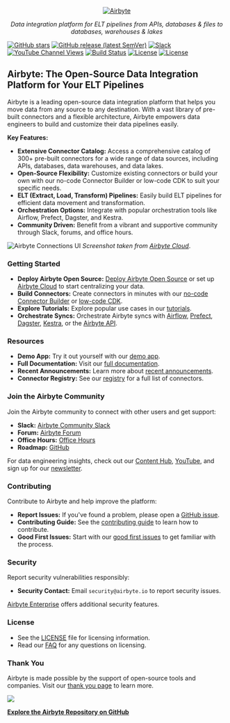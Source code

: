 <p align="center">
  <a href="https://airbyte.com"><img src="https://assets.website-files.com/605e01bc25f7e19a82e74788/624d9c4a375a55100be6b257_Airbyte_logo_color_dark.svg" alt="Airbyte"></a>
</p>

<p align="center">
  <em>Data integration platform for ELT pipelines from APIs, databases & files to databases, warehouses & lakes</em>
</p>

[![GitHub stars](https://img.shields.io/github/stars/airbytehq/airbyte?style=social&label=Star&maxAge=2592000)](https://github.com/airbytehq/airbyte)
[![GitHub release (latest SemVer)](https://img.shields.io/github/v/release/airbytehq/airbyte?color=white)](https://github.com/airbytehq/airbyte/releases)
[![Slack](https://img.shields.io/badge/slack-join-white.svg?logo=slack)](https://airbytehq.slack.com/)
[![YouTube Channel Views](https://img.shields.io/youtube/channel/views/UCQ_JWEFzs1_INqdhIO3kmrw?style=social)](https://www.youtube.com/c/AirbyteHQ/?sub_confirmation=1)
[![Build Status](https://img.shields.io/github/actions/workflow/status/airbytehq/airbyte/gradle.yml?branch=master)](https://github.com/airbytehq/airbyte/actions/workflows/gradle.yml)
[![License](https://img.shields.io/static/v1?label=license&message=MIT&color=white)](https://github.com/airbytehq/airbyte/tree/master/docs/project-overview/licenses)
[![License](https://img.shields.io/static/v1?label=license&message=ELv2&color=white)](https://github.com/airbytehq/airbyte/tree/master/docs/project-overview/licenses)

## Airbyte: The Open-Source Data Integration Platform for Your ELT Pipelines

Airbyte is a leading open-source data integration platform that helps you move data from any source to any destination. With a vast library of pre-built connectors and a flexible architecture, Airbyte empowers data engineers to build and customize their data pipelines easily.

**Key Features:**

*   **Extensive Connector Catalog:** Access a comprehensive catalog of 300+ pre-built connectors for a wide range of data sources, including APIs, databases, data warehouses, and data lakes.
*   **Open-Source Flexibility:**  Customize existing connectors or build your own with our no-code Connector Builder or low-code CDK to suit your specific needs.
*   **ELT (Extract, Load, Transform) Pipelines:** Easily build ELT pipelines for efficient data movement and transformation.
*   **Orchestration Options:** Integrate with popular orchestration tools like Airflow, Prefect, Dagster, and Kestra.
*   **Community Driven:** Benefit from a vibrant and supportive community through Slack, forums, and office hours.

![Airbyte Connections UI](https://github.com/airbytehq/airbyte/assets/38087517/35b01d0b-00bf-407b-87e6-a5cd5cd720b5)
_Screenshot taken from [Airbyte Cloud](https://cloud.airbyte.com/signup)_.

### Getting Started

*   **Deploy Airbyte Open Source:**  [Deploy Airbyte Open Source](https://docs.airbyte.com/quickstart/deploy-airbyte) or set up [Airbyte Cloud](https://docs.airbyte.com/cloud/getting-started-with-airbyte-cloud) to start centralizing your data.
*   **Build Connectors:** Create connectors in minutes with our [no-code Connector Builder](https://docs.airbyte.com/connector-development/connector-builder-ui/overview) or [low-code CDK](https://docs.airbyte.com/connector-development/config-based/low-code-cdk-overview).
*   **Explore Tutorials:** Explore popular use cases in our [tutorials](https://airbyte.com/tutorials).
*   **Orchestrate Syncs:** Orchestrate Airbyte syncs with [Airflow](https://docs.airbyte.com/operator-guides/using-the-airflow-airbyte-operator), [Prefect](https://docs.airbyte.com/operator-guides/using-prefect-task), [Dagster](https://docs.airbyte.com/operator-guides/using-dagster-integration), [Kestra](https://docs.airbyte.com/operator-guides/using-kestra-plugin), or the [Airbyte API](https://reference.airbyte.com/reference/start).

### Resources

*   **Demo App:** Try it out yourself with our [demo app](https://demo.airbyte.io/).
*   **Full Documentation:** Visit our [full documentation](https://docs.airbyte.com/).
*   **Recent Announcements:** Learn more about [recent announcements](https://airbyte.com/blog-categories/company-updates).
*   **Connector Registry:** See our [registry](https://connectors.airbyte.com/files/generated_reports/connector_registry_report.html) for a full list of connectors.

### Join the Airbyte Community

Join the Airbyte community to connect with other users and get support:

*   **Slack:** [Airbyte Community Slack](https://airbyte.com/community)
*   **Forum:** [Airbyte Forum](https://github.com/airbytehq/airbyte/discussions)
*   **Office Hours:** [Office Hours](https://airbyte.io/daily-office-hours/)
*   **Roadmap:** [GitHub](https://github.com/orgs/airbytehq/projects/37/views/1?pane=issue&itemId=26937554)

For data engineering insights, check out our [Content Hub](https://airbyte.com/content-hub), [YouTube](https://www.youtube.com/c/AirbyteHQ), and sign up for our [newsletter](https://airbyte.com/newsletter).

### Contributing

Contribute to Airbyte and help improve the platform:

*   **Report Issues:** If you've found a problem, please open a [GitHub issue](https://github.com/airbytehq/airbyte/issues/new/choose).
*   **Contributing Guide:**  See the [contributing guide](https://docs.airbyte.com/contributing-to-airbyte/) to learn how to contribute.
*   **Good First Issues:** Start with our [good first issues](https://github.com/airbytehq/airbyte/labels/contributor-program) to get familiar with the process.

### Security

Report security vulnerabilities responsibly:

*   **Security Contact:** Email `security@airbyte.io` to report security issues.

[Airbyte Enterprise](https://airbyte.com/airbyte-enterprise) offers additional security features.

### License

*   See the [LICENSE](docs/project-overview/licenses/) file for licensing information.
*   Read our [FAQ](docs/project-overview/licenses/license-faq.md) for any questions on licensing.

### Thank You

Airbyte is made possible by the support of open-source tools and companies. Visit our [thank you page](THANK-YOU.md) to learn more.

<a href="https://github.com/airbytehq/airbyte/graphs/contributors">
  <img src="https://contrib.rocks/image?repo=airbytehq/airbyte"/>
</a>

**[Explore the Airbyte Repository on GitHub](https://github.com/airbytehq/airbyte)**